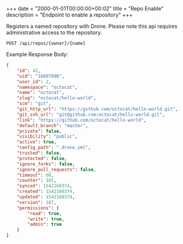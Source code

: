 +++
date = "2000-01-01T00:00:00+00:02"
title = "Repo Enable"
description = "Endpoint to enable a repository"
+++

Registers a named repository with Drone.
Please note this api requires administrative access to the repository.

```
POST /api/repos/{owner}/{name}
```

Example Response Body:

```json {linenos=table}
{
    "id": 42,
    "uid": "16607898",
    "user_id": 2,
    "namespace": "octocat",
    "name": "octocat",
    "slug": "octocat/hello-world",
    "scm": "git",
    "git_http_url": "https://github.com/octocat/hello-world.git",
    "git_ssh_url": "git@github.com:octocat/hello-world.git",
    "link": "https://github.com/octocat/hello-world",
    "default_branch": "master",
    "private": false,
    "visibility": "public",
    "active": true,
    "config_path": ".drone.yml",
    "trusted": false,
    "protected": false,
    "ignore_forks": false,
    "ignore_pull_requests": false,
    "timeout": 60,
    "counter": 185,
    "synced": 1542160374,
    "created": 1542160374,
    "updated": 1542160374,
    "version": 187,
    "permissions": {
        "read": true,
        "write": true,
        "admin": true
    }
}
```
